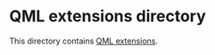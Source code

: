 # QML extensions directory

This directory contains [QML extensions](http://doc.qt.io/qt-5/qtqml-index.html).
